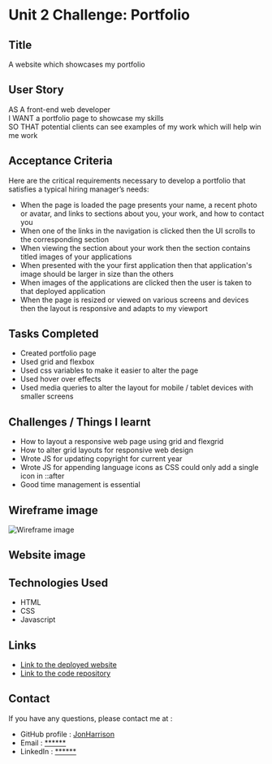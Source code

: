 # Unit 2 Challenge: Portfolio

## Title

A website which showcases my portfolio

## User Story

AS A front-end web developer<br>
I WANT a portfolio page to showcase my skills<br>
SO THAT potential clients can see examples of my work which will help win me work<br>

## Acceptance Criteria

Here are the critical requirements necessary to develop a portfolio that satisfies a typical hiring manager’s needs:

* When the page is loaded the page presents your name, a recent photo or avatar, and links to sections about you, your work, and how to contact you
* When one of the links in the navigation is clicked then the UI scrolls to the corresponding section
* When viewing the section about your work then the section contains titled images of your applications
* When presented with the your first application then that application's image should be larger in size than the others
* When images of the applications are clicked then the user is taken to that deployed application
* When the page is resized or viewed on various screens and devices then the layout is responsive and adapts to my viewport

## Tasks Completed

* Created portfolio page
* Used grid and flexbox
* Used css variables to make it easier to alter the page
* Used hover over effects
* Used media queries to alter the layout for mobile / tablet devices with smaller screens

## Challenges / Things I learnt

* How to layout a responsive web page using grid and flexgrid
* How to alter grid layouts for responsive web design
* Wrote JS for updating copyright for current year
* Wrote JS for appending language icons as CSS could only add a single icon in ::after
* Good time management is essential

## Wireframe image

![Wireframe image](https://user-images.githubusercontent.com/1043077/199357053-4473cef4-3365-4969-b341-0cf9fd90a798.png)

## Website image


## Technologies Used

- HTML
- CSS
- Javascript

## Links

* [Link to the deployed website](https://jonharrison.github.io/portfolio/)
* [Link to the code repository](https://github.com/JonHarrison/portfolio)

## Contact

If you have any questions, please contact me at :

* GitHub profile : [JonHarrison](https://github.com/JonHarrison)
* Email : [******]()
* LinkedIn : [******]()
